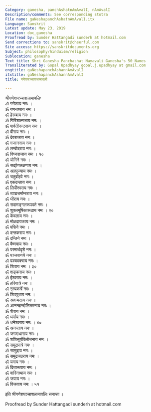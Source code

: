 ```yaml
---
Category: ganesha, panchAshatnAmAvalI, nAmAvalI
Description/comments: See corresponding stotra
File name: gaNeshapanchAshatnAmAvalI.itx
Language: Sanskrit
Latest update: May 23, 2019
Location: doc_ganesha
Proofread by: Sunder Hattangadi sunderh at hotmail.com
Send corrections to: sanskrit@cheerful.com
Site access: https://sanskritdocuments.org
Subject: philosophy/hinduism/religion
Sublocation: ganesha
Text title: Shri Ganesha Panchashat Namavali Ganesha's 50 Names
Transliterated by: Gopal Upadhyay gopal.j.upadhyay at gmail.com
engtitle: gaNeshapanchAshannAmAvalI
itxtitle: gaNeshapanchAshannAmAvalI
title: गणेशपञ्चाशन्नामावली

---
```

  
 श्रीगणेशपञ्चाशन्नामावलिः   
ॐ गणेशाय नमः ।  
ॐ गणनाथाय नमः ।  
ॐ हेरम्बाय नमः ।  
ॐ गिरिशात्मजाय नमः ।  
ॐ पार्वतीनन्दनाय नमः ।  
ॐ वीराय नमः ।  
ॐ देवराजाय नमः ।  
ॐ गजाननाय नमः ।  
ॐ लम्बोदराय नमः ।  
ॐ विघ्नराजाय नमः । १०  
ॐ योगिने नमः ।  
ॐ सद्योगलक्षणाय नमः ।  
ॐ अग्रपूज्याय नमः ।  
ॐ चतुर्बाहवे नमः ।  
ॐ एकदन्ताय नमः ।  
ॐ लिपीश्वराय नमः ।  
ॐ व्याघ्रचर्माम्बराय नमः ।  
ॐ धीराय नमः ।  
ॐ सदामङ्गलरूपवते नमः ।  
ॐ शुक्लमूषिकारूढाय नमः । २०  
ॐ केवलाय नमः ।  
ॐ मोक्षदायकाय नमः ।  
ॐ पद्मिने नमः ।  
ॐ दन्तकराय नमः ।  
ॐ दन्तिने नमः ।  
ॐ वैष्णवाय नमः ।  
ॐ परमार्थदृशे नमः ।  
ॐ पञ्चपाणये नमः ।  
ॐ पञ्चवक्त्राय नमः ।  
ॐ शिवाय नमः । ३०  
ॐ शङ्कराय नमः ।  
ॐ ईश्वराय नमः ।  
ॐ हरिगात्रे नमः ।  
ॐ नृत्यकर्त्रे नमः ।  
ॐ शिवपुत्राय नमः ।  
ॐ स्रवन्मदाय नमः ।  
ॐ आनन्दान्दोलितमनाय नमः ।  
ॐ शैवाय नमः ।  
ॐ धर्माय नमः ।  
ॐ धनेश्वराय नमः । ४०  
ॐ अनन्ताय नमः ।  
ॐ जगदाधाराय नमः ।  
ॐ शशिसूर्यविलोचनाय नमः ।  
ॐ समुद्रपात्रे नमः ।  
ॐ सामुद्राय नमः ।  
ॐ समुद्रजठराय नमः ।  
ॐ यमाय नमः ।  
ॐ दिव्यरूपाय नमः ।  
ॐ वारिनाथाय नमः ।  
ॐ जयाय नमः ।  
ॐ विजयाय नमः । ५१  
  
इति श्रीगणेशपञ्चाशन्नामावलिः समाप्ता ।  
  
  
Proofread by Sunder Hattangadi sunderh at hotmail.com  
  
